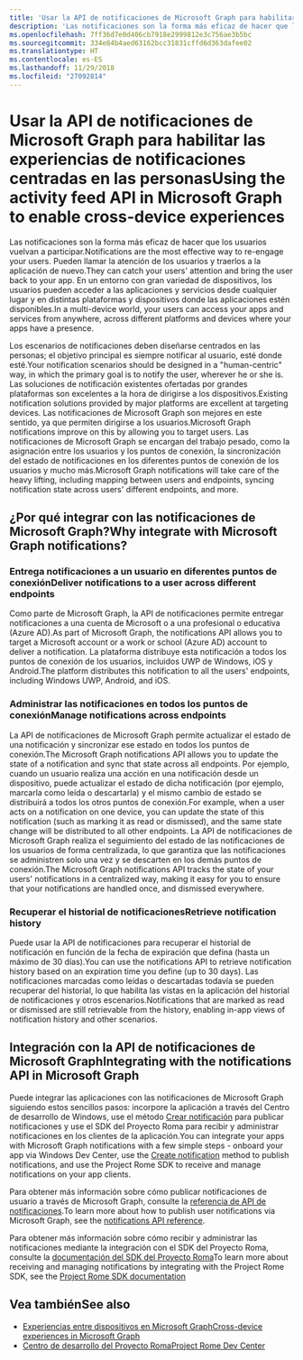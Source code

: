 ```yaml
---
title: 'Usar la API de notificaciones de Microsoft Graph para habilitar las experiencias de notificaciones centradas en las personas '
description: 'Las notificaciones son la forma más eficaz de hacer que los usuarios vuelvan a participar. Pueden llamar la atención de los usuarios y traerlos a la aplicación de nuevo. En un entorno con gran variedad de dispositivos, los usuarios pueden acceder a las aplicaciones y servicios desde cualquier lugar y en distintas plataformas y dispositivos donde las aplicaciones estén disponibles. '
ms.openlocfilehash: 7ff36d7e0d406cb7918e2999812e3c756ae3b5bc
ms.sourcegitcommit: 334e84b4aed63162bcc31831cffd6d363dafee02
ms.translationtype: HT
ms.contentlocale: es-ES
ms.lasthandoff: 11/29/2018
ms.locfileid: "27092814"
---
```

# <a name="using-the-notifications-api-in-microsoft-graph-to-enable-human-centric-notification-experiences"></a><span data-ttu-id="00101-105">Usar la API de notificaciones de Microsoft Graph para habilitar las experiencias de notificaciones centradas en las personas</span><span class="sxs-lookup"><span data-stu-id="00101-105">Using the activity feed API in Microsoft Graph to enable cross-device experiences</span></span> 

<span data-ttu-id="00101-106">Las notificaciones son la forma más eficaz de hacer que los usuarios vuelvan a participar.</span><span class="sxs-lookup"><span data-stu-id="00101-106">Notifications are the most effective way to re-engage your users.</span></span> <span data-ttu-id="00101-107">Pueden llamar la atención de los usuarios y traerlos a la aplicación de nuevo.</span><span class="sxs-lookup"><span data-stu-id="00101-107">They can catch your users' attention and bring the user back to your app.</span></span> <span data-ttu-id="00101-108">En un entorno con gran variedad de dispositivos, los usuarios pueden acceder a las aplicaciones y servicios desde cualquier lugar y en distintas plataformas y dispositivos donde las aplicaciones estén disponibles.</span><span class="sxs-lookup"><span data-stu-id="00101-108">In a multi-device world, your users can access your apps and services from anywhere, across different platforms and devices where your apps have a presence.</span></span> 

<span data-ttu-id="00101-109">Los escenarios de notificaciones deben diseñarse centrados en las personas; el objetivo principal es siempre notificar al usuario, esté donde esté.</span><span class="sxs-lookup"><span data-stu-id="00101-109">Your notification scenarios should be designed in a "human-centric" way, in which the primary goal is to notify the user, wherever he or she is.</span></span> <span data-ttu-id="00101-110">Las soluciones de notificación existentes ofertadas por grandes plataformas son excelentes a la hora de dirigirse a los dispositivos.</span><span class="sxs-lookup"><span data-stu-id="00101-110">Existing notification solutions provided by major platforms are excellent at targeting devices.</span></span> <span data-ttu-id="00101-111">Las notificaciones de Microsoft Graph son mejores en este sentido, ya que permiten dirigirse a los usuarios.</span><span class="sxs-lookup"><span data-stu-id="00101-111">Microsoft Graph notifications  improve on this by allowing you to target users.</span></span> <span data-ttu-id="00101-112">Las notificaciones de Microsoft Graph se encargan del trabajo pesado, como la asignación entre los usuarios y los puntos de conexión, la sincronización del estado de notificaciones en los diferentes puntos de conexión de los usuarios y mucho más.</span><span class="sxs-lookup"><span data-stu-id="00101-112">Microsoft Graph notifications will take care of the heavy lifting, including mapping between users and endpoints, syncing notification state across users' different endpoints, and more.</span></span> 

## <a name="why-integrate-with-microsoft-graph-notifications"></a><span data-ttu-id="00101-113">¿Por qué integrar con las notificaciones de Microsoft Graph?</span><span class="sxs-lookup"><span data-stu-id="00101-113">Why integrate with Microsoft Graph notifications?</span></span>
### <a name="deliver-notifications-to-a-user-across-different-endpoints"></a><span data-ttu-id="00101-114">Entrega notificaciones a un usuario en diferentes puntos de conexión</span><span class="sxs-lookup"><span data-stu-id="00101-114">Deliver notifications to a user across different endpoints</span></span>
<span data-ttu-id="00101-115">Como parte de Microsoft Graph, la API de notificaciones permite entregar notificaciones a una cuenta de Microsoft o a una profesional o educativa (Azure AD).</span><span class="sxs-lookup"><span data-stu-id="00101-115">As part of Microsoft Graph, the notifications API allows you to target a Microsoft account or a work or school (Azure AD) account to deliver a notification.</span></span> <span data-ttu-id="00101-116">La plataforma distribuye esta notificación a todos los puntos de conexión de los usuarios, incluidos UWP de Windows, iOS y Android.</span><span class="sxs-lookup"><span data-stu-id="00101-116">The platform distributes this notification to all the users' endpoints, including Windows UWP, Android, and iOS.</span></span> 

### <a name="manage-notifications-across-endpoints"></a><span data-ttu-id="00101-117">Administrar las notificaciones en todos los puntos de conexión</span><span class="sxs-lookup"><span data-stu-id="00101-117">Manage notifications across endpoints</span></span>
<span data-ttu-id="00101-118">La API de notificaciones de Microsoft Graph permite actualizar el estado de una notificación y sincronizar ese estado en todos los puntos de conexión.</span><span class="sxs-lookup"><span data-stu-id="00101-118">The Microsoft Graph notifications API allows you to update the state of a notification and sync that state across all endpoints.</span></span> <span data-ttu-id="00101-119">Por ejemplo, cuando un usuario realiza una acción en una notificación desde un dispositivo, puede actualizar el estado de dicha notificación (por ejemplo, marcarla como leída o descartarla) y el mismo cambio de estado se distribuirá a todos los otros puntos de conexión.</span><span class="sxs-lookup"><span data-stu-id="00101-119">For example, when a user acts on a notification on one device, you can update the state of this notification (such as marking it as read or dismissed), and the same state change will be distributed to all other endpoints.</span></span> <span data-ttu-id="00101-120">La API de notificaciones de Microsoft Graph realiza el seguimiento del estado de las notificaciones de los usuarios de forma centralizada, lo que garantiza que las notificaciones se administren solo una vez y se descarten en los demás puntos de conexión.</span><span class="sxs-lookup"><span data-stu-id="00101-120">The Microsoft Graph notifications API tracks the state of your users' notifications in a centralized way, making it easy for you to ensure that your notifications are handled once, and dismissed everywhere.</span></span>

### <a name="retrieve-notification-history"></a><span data-ttu-id="00101-121">Recuperar el historial de notificaciones</span><span class="sxs-lookup"><span data-stu-id="00101-121">Retrieve notification history</span></span>
<span data-ttu-id="00101-122">Puede usar la API de notificaciones para recuperar el historial de notificación en función de la fecha de expiración que defina (hasta un máximo de 30 días).</span><span class="sxs-lookup"><span data-stu-id="00101-122">You can use the notifications API to retrieve notification history based on an expiration time you define (up to 30 days).</span></span> <span data-ttu-id="00101-123">Las notificaciones marcadas como leídas o descartadas todavía se pueden recuperar del historial, lo que habilita las vistas en la aplicación del historial de notificaciones y otros escenarios.</span><span class="sxs-lookup"><span data-stu-id="00101-123">Notifications that are marked as read or dismissed are still retrievable from the history, enabling in-app views of notification history and other  scenarios.</span></span> 

## <a name="integrating-with-the-notifications-api-in-microsoft-graph"></a><span data-ttu-id="00101-124">Integración con la API de notificaciones de Microsoft Graph</span><span class="sxs-lookup"><span data-stu-id="00101-124">Integrating with the notifications API in Microsoft Graph</span></span>

<span data-ttu-id="00101-125">Puede integrar las aplicaciones con las notificaciones de Microsoft Graph siguiendo estos sencillos pasos: incorpore la aplicación a través del Centro de desarrollo de Windows, use el método [Crear notificación](/graph/api/projectrome-notification-post?view=graph-rest-beta) para publicar notificaciones y use el SDK del Proyecto Roma para recibir y administrar notificaciones en los clientes de la aplicación.</span><span class="sxs-lookup"><span data-stu-id="00101-125">You can integrate your apps with Microsoft Graph notifications with a few simple steps - onboard your app via Windows Dev Center, use the [Create notification](/graph/api/projectrome-notification-post?view=graph-rest-beta) method to publish notifications, and use the Project Rome SDK to receive and manage notifications on your app clients.</span></span>  

<span data-ttu-id="00101-126">Para obtener más información sobre cómo publicar notificaciones de usuario a través de Microsoft Graph, consulte la [referencia de API de notificaciones](/graph/api/resources/notifications-api-overview?view=graph-rest-beta).</span><span class="sxs-lookup"><span data-stu-id="00101-126">To learn more about how to publish user notifications via Microsoft Graph, see the [notifications API reference](/graph/api/resources/notifications-api-overview?view=graph-rest-beta).</span></span>
 
<span data-ttu-id="00101-127">Para obtener más información sobre cómo recibir y administrar las notificaciones mediante la integración con el SDK del Proyecto Roma, consulte la [documentación del SDK del Proyecto Roma](https://docs.microsoft.com/es-ES/windows/project-rome/)</span><span class="sxs-lookup"><span data-stu-id="00101-127">To learn more about receiving and managing notifications by integrating with the Project Rome SDK, see the [Project Rome SDK documentation](https://docs.microsoft.com/es-ES/windows/project-rome/)</span></span> 

## <a name="see-also"></a><span data-ttu-id="00101-128">Vea también</span><span class="sxs-lookup"><span data-stu-id="00101-128">See also</span></span>

- [<span data-ttu-id="00101-129">Experiencias entre dispositivos en Microsoft Graph</span><span class="sxs-lookup"><span data-stu-id="00101-129">Cross-device experiences in Microsoft Graph</span></span>](cross-device-concept-overview.md)
- [<span data-ttu-id="00101-130">Centro de desarrollo del Proyecto Roma</span><span class="sxs-lookup"><span data-stu-id="00101-130">Project Rome Dev Center</span></span>](https://aka.ms/projectrome)
